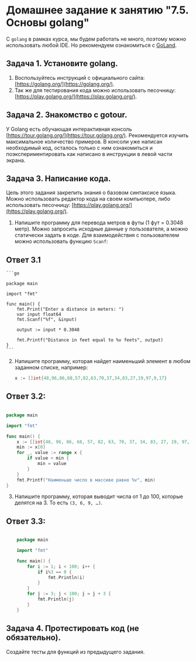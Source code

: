 # Домашнее задание к занятию "7.5. Основы golang"

С `golang` в рамках курса, мы будем работать не много, поэтому можно использовать любой IDE. 
Но рекомендуем ознакомиться с [GoLand](https://www.jetbrains.com/ru-ru/go/).  

## Задача 1. Установите golang.
1. Воспользуйтесь инструкций с официального сайта: [https://golang.org/](https://golang.org/).
2. Так же для тестирования кода можно использовать песочницу: [https://play.golang.org/](https://play.golang.org/).

## Задача 2. Знакомство с gotour.
У Golang есть обучающая интерактивная консоль [https://tour.golang.org/](https://tour.golang.org/). 
Рекомендуется изучить максимальное количество примеров. В консоли уже написан необходимый код, 
осталось только с ним ознакомиться и поэкспериментировать как написано в инструкции в левой части экрана.  

## Задача 3. Написание кода. 
Цель этого задания закрепить знания о базовом синтаксисе языка. Можно использовать редактор кода 
на своем компьютере, либо использовать песочницу: [https://play.golang.org/](https://play.golang.org/).

1. Напишите программу для перевода метров в футы (1 фут = 0.3048 метр). Можно запросить исходные данные 
у пользователя, а можно статически задать в коде.
    Для взаимодействия с пользователем можно использовать функцию `Scanf`:

## Ответ 3.1
    
    ```go

    package main

    import "fmt"

    func main() {
        fmt.Print("Enter a distance in meters: ")
        var input float64
        fmt.Scanf("%f", &input)

        output := input * 0.3048

        fmt.Printf("Distance in feet equal to %v feets", output)
    }
    ```

 
2. Напишите программу, которая найдет наименьший элемент в любом заданном списке, например:

    ```go
    x := []int{48,96,86,68,57,82,63,70,37,34,83,27,19,97,9,17}

    ```
## Ответ 3.2:

```go

package main

import "fmt"

func main() {
    x := []int{48, 96, 86, 68, 57, 82, 63, 70, 37, 34, 83, 27, 19, 97, 9, 17}
    min := x[0]
    for _, value := range x {
        if value < min {
            min = value
        }
    }
    fmt.Printf("Наименьше число в массиве равно %v", min)
}
```
3. Напишите программу, которая выводит числа от 1 до 100, которые делятся на 3. То есть `(3, 6, 9, …)`.

## Ответ 3.3:
```go

    package main

    import "fmt"

    func main() {
        for i := 1; i < 100; i++ {
            if i%3 == 0 {
                fmt.Println(i)
            }
        }
        for j := 3; j < 100; j = j + 3 {
            fmt.Println(j)
        }
    }

```


## Задача 4. Протестировать код (не обязательно).

Создайте тесты для функций из предыдущего задания. 

